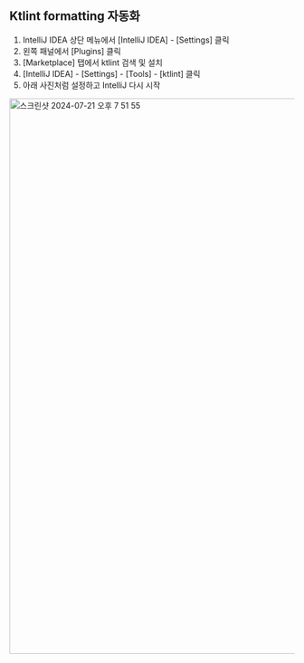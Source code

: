 ## Ktlint formatting 자동화

1. IntelliJ IDEA 상단 메뉴에서 [IntelliJ IDEA] - [Settings] 클릭
2. 왼쪽 패널에서 [Plugins] 클릭
3. [Marketplace] 탭에서 ktlint 검색 및 설치
4. [IntelliJ IDEA] - [Settings] - [Tools] - [ktlint] 클릭
5. 아래 사진처럼 설정하고 IntelliJ 다시 시작

<img width="981" alt="스크린샷 2024-07-21 오후 7 51 55" src="https://github.com/user-attachments/assets/90efd1ed-c4e7-4121-bb8c-b8e7648edb88">
